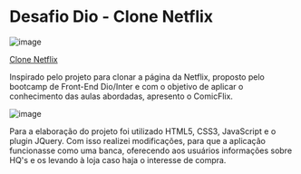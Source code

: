 # Desafio Dio - Clone Netflix

![image](https://user-images.githubusercontent.com/94990663/173422843-e5e5e131-4ca8-464d-9ac1-592fd7d537c1.png)

[Clone Netflix](https://marcelogomes90.github.io/dio-desafio-clone-netflix/)

Inspirado pelo projeto para clonar a página da Netflix, proposto pelo bootcamp de Front-End Dio/Inter e com o objetivo de aplicar o conhecimento das aulas abordadas, apresento o ComicFlix. 

![image](https://user-images.githubusercontent.com/94990663/173423177-3be91ffa-0dad-465e-b7ea-0a57f9c6eb34.png)

Para a elaboração do projeto foi utilizado HTML5, CSS3, JavaScript e o plugin JQuery. Com isso realizei modificações, para que a aplicação funcionasse como uma banca, oferecendo aos usuários informações sobre HQ's e os levando à loja caso haja o interesse de compra.




